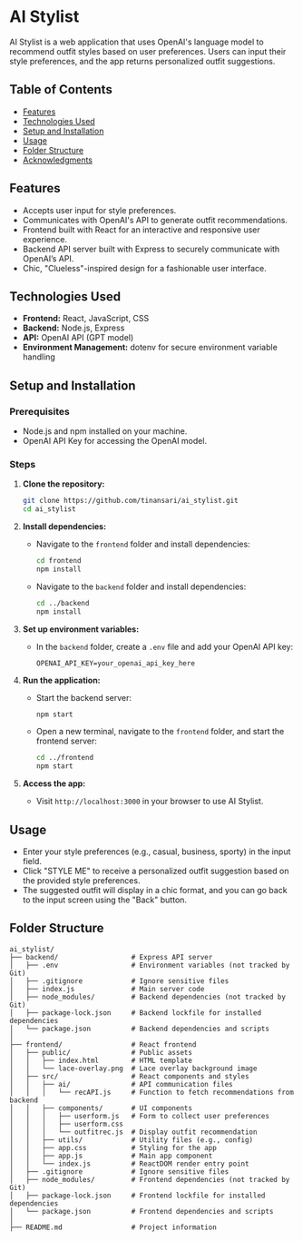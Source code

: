 # AI Stylist

AI Stylist is a web application that uses OpenAI's language model to recommend outfit styles based on user preferences. Users can input their style preferences, and the app returns personalized outfit suggestions.

## Table of Contents
- [Features](#features)
- [Technologies Used](#technologies-used)
- [Setup and Installation](#setup-and-installation)
- [Usage](#usage)
- [Folder Structure](#folder-structure)
- [Acknowledgments](#acknowledgments)

## Features
- Accepts user input for style preferences.
- Communicates with OpenAI's API to generate outfit recommendations.
- Frontend built with React for an interactive and responsive user experience.
- Backend API server built with Express to securely communicate with OpenAI’s API.
- Chic, "Clueless"-inspired design for a fashionable user interface.

## Technologies Used
- **Frontend:** React, JavaScript, CSS
- **Backend:** Node.js, Express
- **API:** OpenAI API (GPT model)
- **Environment Management:** dotenv for secure environment variable handling

## Setup and Installation

### Prerequisites
- Node.js and npm installed on your machine.
- OpenAI API Key for accessing the OpenAI model.

### Steps

1. **Clone the repository:**
    ```bash
    git clone https://github.com/tinansari/ai_stylist.git
    cd ai_stylist
    ```

2. **Install dependencies:**

    - Navigate to the `frontend` folder and install dependencies:
        ```bash
        cd frontend
        npm install
        ```

    - Navigate to the `backend` folder and install dependencies:
        ```bash
        cd ../backend
        npm install
        ```

3. **Set up environment variables:**
    - In the `backend` folder, create a `.env` file and add your OpenAI API key:
        ```plaintext
        OPENAI_API_KEY=your_openai_api_key_here
        ```

4. **Run the application:**

    - Start the backend server:
        ```bash
        npm start
        ```

    - Open a new terminal, navigate to the `frontend` folder, and start the frontend server:
        ```bash
        cd ../frontend
        npm start
        ```

5. **Access the app:**
    - Visit `http://localhost:3000` in your browser to use AI Stylist.

## Usage
- Enter your style preferences (e.g., casual, business, sporty) in the input field.
- Click "STYLE ME" to receive a personalized outfit suggestion based on the provided style preferences.
- The suggested outfit will display in a chic format, and you can go back to the input screen using the "Back" button.

## Folder Structure

```plaintext
ai_stylist/
├── backend/                  # Express API server
│   ├── .env                  # Environment variables (not tracked by Git)
│   ├── .gitignore            # Ignore sensitive files
│   ├── index.js              # Main server code
│   ├── node_modules/         # Backend dependencies (not tracked by Git)
│   ├── package-lock.json     # Backend lockfile for installed dependencies
│   └── package.json          # Backend dependencies and scripts
│
├── frontend/                 # React frontend
│   ├── public/               # Public assets
│   │   ├── index.html        # HTML template
│   │   └── lace-overlay.png  # Lace overlay background image
│   ├── src/                  # React components and styles
│   │   ├── ai/               # API communication files
│   │   │   └── recAPI.js     # Function to fetch recommendations from backend
│   │   ├── components/       # UI components
│   │   │   ├── userform.js   # Form to collect user preferences
│   │   │   ├── userform.css
│   │   │   └── outfitrec.js  # Display outfit recommendation
│   │   ├── utils/            # Utility files (e.g., config)
│   │   ├── app.css           # Styling for the app
│   │   ├── app.js            # Main app component
│   │   └── index.js          # ReactDOM render entry point
│   ├── .gitignore            # Ignore sensitive files
│   ├── node_modules/         # Frontend dependencies (not tracked by Git)
│   ├── package-lock.json     # Frontend lockfile for installed dependencies
│   └── package.json          # Frontend dependencies and scripts
│
├── README.md                 # Project information
